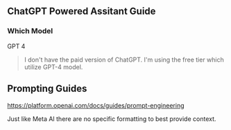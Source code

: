 ## ChatGPT Powered Assitant Guide

### Which Model

GPT 4

> I don't have the paid version of ChatGPT.  I'm using the free tier which utilize GPT-4 model.

## Prompting Guides

https://platform.openai.com/docs/guides/prompt-engineering

Just like Meta AI there are no specific formatting to best provide context.